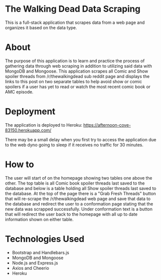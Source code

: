 # The Walking Dead Data Scraping
This is a full-stack application that scrapes data from a web page and organizes it based on the data type.

# About
The purpose of this application is to learn and practice the process of gathering data through web scraping in addition to utilizing said data with MongoDB and Mongoose. This application scrapes all Comic and Show spoiler threads from /r/thewalkingdead sub reddit page and displays the links to this post on two separate tables to help avoid show or comic spoilers if a user has yet to read or watch the most recent comic book or AMC episode. 

# Deployment
The application is deployed to Heroku: https://afternoon-cove-83150.herokuapp.com/

There may be a small delay when you first try to access the application due to the web dyno going to sleep if it receives no traffic for 30 minutes.

# How to

The user will start of on the homepage showing two tables one above the other. The top table is all Comic book spoiler threads last saved to the database and below is a table holding all Show spoiler threads last saved to the database. At the top of the page there is a "Grab Fresh Threads" button that will re-scrape the /r/thewalkingdead web page and save that data to the database and redirect the user to a conformation page stating that the new data was scrapped successfully. Under conformation text is a button that will redirect the user back to the homepage with all up to date information shown on either table.

# Technologies Used
- Bootstrap and Handlebars.js
- MongoDB and Mongoose
- Node.js and Express.js
- Axios and Cheerio
- Heroku


